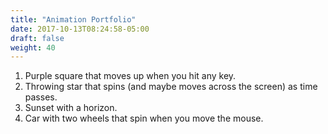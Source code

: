 ```yaml
---
title: "Animation Portfolio"
date: 2017-10-13T08:24:58-05:00
draft: false
weight: 40
---
```


1. Purple square that moves up when you hit any key.
2. Throwing star that spins (and maybe moves across the screen) as time passes. 
3. Sunset with a horizon.
4. Car with two wheels that spin when you move the mouse.
